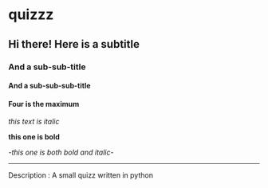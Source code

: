 # quizzz

## Hi there! Here is a subtitle

### And a sub-sub-title

#### And a sub-sub-sub-title
#### Four is the maximum

*this text is italic*

**this one is bold**

*-this one is both bold and italic-*


---------------------------------------
Description : 
A small quizz written in python
